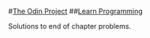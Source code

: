 #[The Odin Project](http://www.theodinproject.com)
##[Learn Programming](https://pine.fm/LearnToProgram/)

Solutions to end of chapter problems.